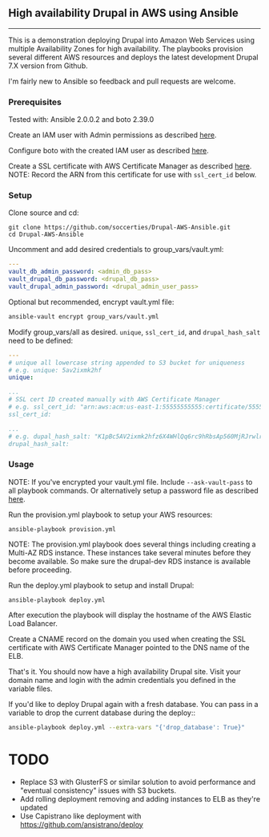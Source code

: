 ## High availability Drupal in AWS using Ansible
-----------------------------------------------

This is a demonstration deploying Drupal into Amazon Web Services using multiple Availability Zones for high availability.
The playbooks provision several different AWS resources and deploys the latest development Drupal 7.X version from Github.

I'm fairly new to Ansible so feedback and pull requests are welcome.

### Prerequisites

Tested with: Ansible 2.0.0.2 and boto 2.39.0

Create an IAM user with Admin permissions as described [here](http://docs.aws.amazon.com/IAM/latest/UserGuide/getting-started_create-admin-group.html).

Configure boto with the created IAM user as described [here](http://boto.readthedocs.org/en/latest/boto_config_tut.html).

Create a SSL certificate with AWS Certificate Manager as described [here](http://docs.aws.amazon.com/acm/latest/userguide/gs-acm-request.html).
NOTE: Record the ARN from this certificate for use with `ssl_cert_id` below.

### Setup

Clone source and cd:

    git clone https://github.com/soccerties/Drupal-AWS-Ansible.git
    cd Drupal-AWS-Ansible

Uncomment and add desired credentials to group_vars/vault.yml:
```yml
---
vault_db_admin_password: <admin_db_pass>
vault_drupal_db_password: <drupal_db_pass>
vault_drupal_admin_password: <drupal_admin_user_pass>
```
Optional but recommended, encrypt vault.yml file:
```bash
ansible-vault encrypt group_vars/vault.yml
```

Modify group_vars/all as desired. `unique`, `ssl_cert_id`, and `drupal_hash_salt` need to be defined:
```yml
---
# unique all lowercase string appended to S3 bucket for uniqueness
# e.g. unique: 5av2ixmk2hf
unique:

...
# SSL cert ID created manually with AWS Certificate Manager
# e.g. ssl_cert_id: "arn:aws:acm:us-east-1:55555555555:certificate/55555555-5555-5555-5555-555555555555"
ssl_cert_id: 

...
# e.g. dupal_hash_salt: "K1pBc5AV2ixmk2hfz6X4WHlQq6rc9hRbsAp560MjRJrwlrbPw7bqIOlT-ji6ZRL645gomyXqSQ"
drupal_hash_salt: 
```

### Usage

NOTE: If you've encrypted your vault.yml file. Include ``--ask-vault-pass`` to all playbook commands. Or alternatively setup a password file as described [here](http://docs.ansible.com/ansible/playbooks_vault.html#running-a-playbook-with-vault).

Run the provision.yml playbook to setup your AWS resources:
```
ansible-playbook provision.yml
```

NOTE: The provision.yml playbook does several things including creating a Multi-AZ RDS instance. These instances take several minutes before they become available. So make sure the drupal-dev RDS instance is available before proceeding.

Run the deploy.yml playbook to setup and install Drupal:
```
ansible-playbook deploy.yml
```

After execution the playbook will display the hostname of the AWS Elastic Load Balancer.

Create a CNAME record on the domain you used when creating the SSL certificate with AWS Certificate Manager pointed to the DNS name of the ELB.

That's it. You should now have a high availability Drupal site. Visit your domain name and login with the admin credentials you defined in the variable files.

If you'd like to deploy Drupal again with a fresh database. You can pass in a variable to drop the current database during the deploy::
```bash
ansible-playbook deploy.yml --extra-vars "{'drop_database': True}"
```

# TODO
* Replace S3 with GlusterFS or similar solution to avoid performance and "eventual consistency" issues with S3 buckets.
* Add rolling deployment removing and adding instances to ELB as they're updated
* Use Capistrano like deployment with https://github.com/ansistrano/deploy
